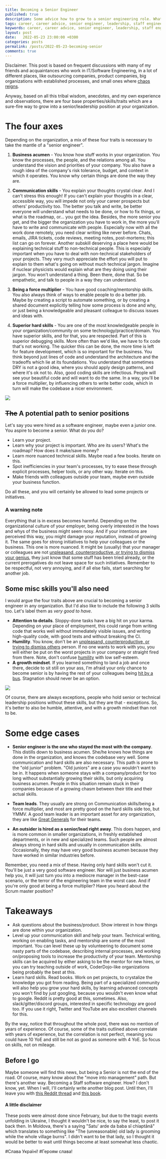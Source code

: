 ```yaml
---
title: Becoming a Senior Engineer
published: true
description: Some advice how to grow to a senior engineering role. What skills are most valuable for a senior software engineering career, and how to aquire them.
tags: career, career advice, senior engineer, leadership, staff engineer, software engineer, programming, machine learning, skills
keywords: career, career advice, senior engineer, leadership, staff engineer, software engineer, programming, machine learning, skills
layout: post
date:   2022-05-23 23:00:00 +0300
categories: posts
permalink: /posts/2022-05-23-becoming-senior
comments: true
---
```


Disclaimer. This post is based on frequent discussions with many of my friends and acquaintances who work in IT/Software Engineering, in a lot of different places, like outsourcing companies, product companies, big organizations with established processes, and small ones where [chaos reigns](https://www.youtube.com/watch?v=4L2ooG_MX9E).

Anyway, based on all this tribal wisdom, anecdotes, and my own experience and observations, there are four base properties/skills/traits which are a sure-fire way to grow into a senior/leadership position at your organization.

# The four axes

Depending on the organization, a mix of these four traits is necessary to take the mantle of a "senior engineer".

1. **Business acumen** - You know how stuff works in your organization. You know the processes, the people, and the relations among all. You understand the vision and priorities of your company. You also have a rough idea of the company's risk tolerance, budget, and context in which it operates. You know why certain things are done the way they are.

2. **Communication skills** - You explain your thoughts crystal clear. And I can't stress this enough! If you can't explain your thoughts in a clear, accessible way, you will impede not only your career prospects but others' productivity too. The better you talk and write, be better everyone will understand what needs to be done, or how to fix things, or what is the roadmap, or... you got the idea. Besides, the more senior you get, and the bigger the organization you have to work in, the more you'll have to write and communicate with people. Especially now with all the work done remotely, you need clear writing like never before. Chats, emails, JIRA tickets, code reviews, meeting notes, post-mortems; this list can go on forever.
Another subskill deserving a place here would be explaining technical stuff to non-technical people. This is especially important when you have to deal with non-technical stakeholders of your projects. They very much appreciate the effort you will put to explain to them what's going on without much technical jargon. Imagine if nuclear physicists would explain what are they doing using their jargon. You won't understand a thing. Been there, done that. So be empathetic, and talk to people in a way they can understand.

3. **Being a force multiplier** - You have good coaching/mentorship skills. You also always think of ways to enable people to do a better job. Maybe by creating a script to automate something, or by creating a shared document explicitly telling how some process is done and why, or just being a knowledgeable and pleasant colleague to discuss issues and ideas with.

4. **Superior hard skills** - You are one of the most knowledgeable people in your organization/community on some technology/practice/domain. You have superior skills, and for that, you are respected. Part of this is superior debugging skills. More often than we'd like, we have to fix code that's not working. The quicker this can be done, the more time is left for feature development, which is so important for the business. You think beyond just lines of code and understand the architecture and the tradeoffs which lie at its foundations. You understand that sometimes DRY is not a good idea, where you should apply design patterns, and where it's ok not to. Also, good coding skills are infectious. People will see your beautiful code and will want to do the same. In a way, you'll be a force multiplier, by influencing others to write better code, which in turn will make the codebase a nicer environment.

![](/_data/skills_radar_simple.png)

## ~~The~~ A potential path to senior positions

Let's say you were hired as a software engineer, maybe even a junior one. You aspire to become a senior. What do you do?
- Learn your project.
- Learn why your project is important. Who are its users? What's the roadmap? How does it make/save money?
- Learn more nuanced technical skills. Maybe read a few books. Iterate on this.
- Spot inefficiencies in your team's processes, try to ease these through explicit processes, helper tools, or any other way. Iterate on this.
- Make friends with colleagues outside your team, maybe even outside your business function.

Do all these, and you will certainly be allowed to lead some projects or initiatives.

### A warning note

Everything that is in excess becomes harmful. Depending on the organizational culture of your employer, being overly interested in the hows and whys of the business might seem nosy. And if your intentions are perceived this way, you might damage your reputation, instead of growing it. The same goes for strong initiatives to help your colleagues or the business. This one is more nuanced. It might be (usually) that your manager or colleagues are not [unpleasand, counterproductive, or trying to dismiss your genius](https://www.dictionary.com/browse/dicks), they just know that some stuff has been tried already, or the current prerogatives do not leave space for such initiatives. Remember to be respectful, not very annoying, and if all else fails, start searching for another job.

## Some misc skills you'll also need

I would argue the four traits above are crucial to becoming a senior engineer in any organization. But I'd also like to include the following 3 skills too. Let's label them as *very good to have*.

- **Attention to details**. Sloppy-done tasks have a big hit on your karma. Depending on your place of employment, this could range from writing code that works well without immediately visible issues, and writing high-quality code, with good tests and without breaking the CI.
- **Humility**. You know, don't be an [unpleasand, counterproductive, or trying to dismiss others](https://www.dictionary.com/browse/dick) person. If no one wants to work with you, you will either be put on the worst projects in your company or straight fired from there. Note, don't confuse [humility](https://tomhazledine.com/humility-in-tech/) with low self-esteem.
- **A growth mindset**. If you learned something to land a job and once there, decide to sit still on your ass, I'm afraid your only chance to become senior is by having the rest of your colleagues being [hit by a bus](https://en.wikipedia.org/wiki/Bus_factor). Stagnation should never be an option.

![](/_data/skills_radar_full.png)

Of course, there are always exceptions, people who hold senior or technical leadership positions without these skills, but they are that - exceptions. So, it's better to also be humble, attentive, and with a growth mindset than not to be.

# Some edge cases

- **Senior engineer is the one who stayed the most with the company**. This distills down to business acumen. She/he knows how things are done in the organization, and knows the codebase very well. Some communication and hard skills are also necessary. This path is prone to the "old junior" problem. "Old juniors" are a case you wouldn't want to be in. It happens when someone stays with a company/product for too long without substantially growing their skills, but only acquiring business acumen. People in this situation remain stuck in their companies because of a growing chasm between their title and their actual skills.

- **Team leads**. They usually are strong on Communication skills/being a force multiplier, and most are pretty good on the hard skills side too, but YMMV. A good team leader is an important asset for any organization, they are like [Great Generals](https://civilization.fandom.com/wiki/Great_General_(Civ6)) for their teams.

- **An outsider is hired as a senior/lead right away**. This does happen, and is more common in smaller organizations, in freshly established departments, or in new and specialized teams. Such people are almost always strong in hard skills and usually in communication skills. Occasionally, they may have very good business acumen because they have worked in similar industries before.

Remember, you need a mix of these. Having only hard skills won't cut it. You'll be just a very good software engineer. Nor will just business acumen help you, it will just turn you into a mediocre manager in the best-case scenario, or the terror of the engineering team in the worst case. And if you're only good at being a force multiplier? Have you heard about the Scrum master position?

# Takeaways

- Ask questions about the business/product. Show interest in how things are done within your organization.
- Level up your communication skill and help your team. Technical writing, working on enabling tasks, and mentorship are some of the most important. You can level these up by volunteering to document some nasty parts of the codebase, describing internal processes, and working on/proposing tools to increase the productivity of your team. Mentorship skills can be acquired by either asking to be the mentor for new hires, or you can try teaching outside of work, CoderDojo-like organizations being probably the best at this.
- Learn hard skills. Read books. Work on pet projects, to crystalize the knowledge you got from reading. Being part of a specialized community will also help you grow your hard skills, by learning advanced concepts you won't find by just googling, because you wouldn't even know what to google. Reddit is pretty good at this, sometimes. Also, slack/gitter/discord groups, interested in specific technology are good too. If you use it right, Twitter and YouTube are also excellent channels for this.

By the way, notice that throughout the whole post, there was no mention of years of experience. Of course, some of the traits outlined above correlate with years of experience, but the correlation is not perfect, meaning you could have 10 YoE and still be not as good as someone with 4 YoE. So focus on skills, not on mileage.


## Before I go

Maybe someone will find this news, but being a Senior is not the end of the road. Of course, many know about the "move into management" path. But there's another way. Becoming a Staff software engineer. How? I don't know, yet. When I will, I'll certainly write another blog post. Until then, I'll leave you with [this Reddit thread](https://www.reddit.com/r/ExperiencedDevs/comments/ltsoao/how_do_you_differentiate_a_staff_engineer_from_a/) and [this book](https://staffeng.com/book).

#### A little disclaimer

These posts were almost done since February, but due to the tragic events unfolding in Ukraine, I thought it wouldn't be nice, to say the least, to post it back then. In Moldova, there's a saying "Satu' arde da baba sî chiaptănă" which translates to something like "The (unreasonable) old lady is grooming while the whole village burns". I didn't want to be that lady, so I thought it would be better to wait until things become at least somewhat less chaotic.

\#Слава Україні! \#Героям слава!

